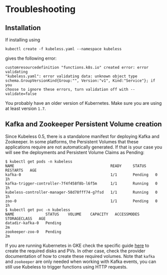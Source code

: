 # Troubleshooting

## Installation

If installing using

```console
kubectl create -f kubeless.yaml --namespace kubeless
```

gives the following error:

```console
customresourcedefinition "functions.k8s.io" created error: error validating
"kubeless.yaml": error validating data: unknown object type 
schema.GroupVersionKind{Group:"", Version:"v1", Kind:"Service"}; if you
choose to ignore these errors, turn validation off with --validate=false
```

You probably have an older version of Kubernetes. Make sure
you are using at least version `1.7`.

## Kafka and Zookeeper Persistent Volume creation

Since Kubeless 0.5, there is a standalone manifest for deploying Kafka and Zookeeper. In some platforms, the Persistent Volumes that these applications require are not automatically generated. If that is your case you will see the deployments and Persistent Volume Claims as Pending:

```
$ kubectl get pods -n kubeless
NAME                                           READY     STATUS    RESTARTS   AGE
kafka-0                                        1/1       Pending   0          1h
kafka-trigger-controller-7f4f458f8b-l6f5m      1/1       Running   0          1h
kubeless-controller-manager-58d78fff74-g7fsd   1/1       Running   0          1h
zoo-0                                          1/1       Pending   0          1h
$ kubectl get pvc -n kubeless
NAME              STATUS    VOLUME    CAPACITY   ACCESSMODES   STORAGECLASS   AGE
datadir-kafka-0   Pending                                                     2m
zookeeper-zoo-0   Pending                                                     2m

```

If you are running Kubernetes in GKE check the specific guide [here](/docs/GKE-deployment.md) to create the required disks and PVs. In other case, check the provider documentation of how to create these required volumes. Note that `kafka` and `zookeeper` are only needed when working with Kafka events, you can still use Kubeless to trigger functions using HTTP requests.
